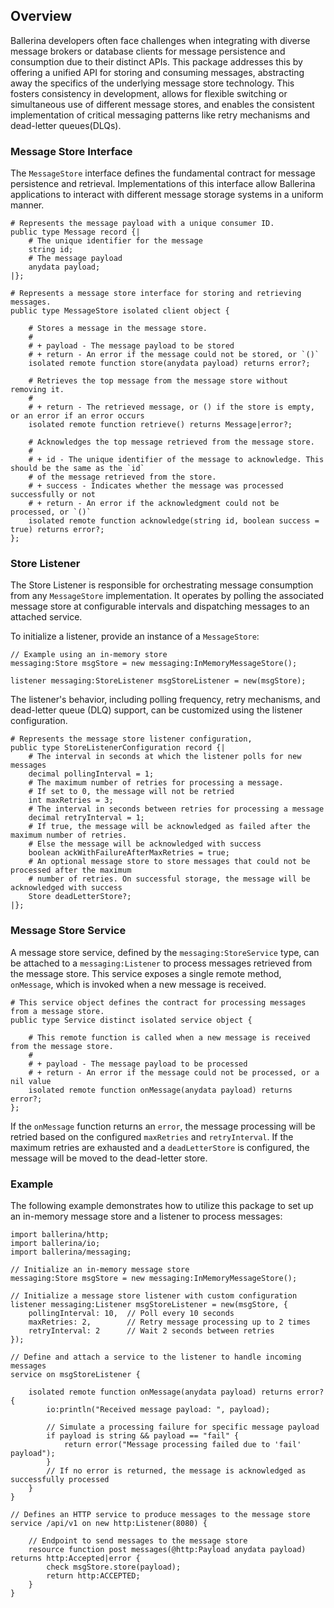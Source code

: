 ## Overview

Ballerina developers often face challenges when integrating with diverse message brokers or database clients for 
message persistence and consumption due to their distinct APIs. This package addresses this by offering a unified 
API for storing and consuming messages, abstracting away the specifics of the underlying message store technology. 
This fosters consistency in development, allows for flexible switching or simultaneous use of different message stores,
and enables the consistent implementation of critical messaging patterns like retry mechanisms and dead-letter 
queues(DLQs).

### Message Store Interface

The `MessageStore` interface defines the fundamental contract for message persistence and retrieval. Implementations 
of this interface allow Ballerina applications to interact with different message storage systems in a uniform manner.

```ballerina
# Represents the message payload with a unique consumer ID.
public type Message record {|
    # The unique identifier for the message
    string id;
    # The message payload
    anydata payload;
|};

# Represents a message store interface for storing and retrieving messages.
public type MessageStore isolated client object {

    # Stores a message in the message store.
    #
    # + payload - The message payload to be stored
    # + return - An error if the message could not be stored, or `()`
    isolated remote function store(anydata payload) returns error?;

    # Retrieves the top message from the message store without removing it.
    #
    # + return - The retrieved message, or () if the store is empty, or an error if an error occurs
    isolated remote function retrieve() returns Message|error?;

    # Acknowledges the top message retrieved from the message store.
    #
    # + id - The unique identifier of the message to acknowledge. This should be the same as the `id`
    # of the message retrieved from the store.
    # + success - Indicates whether the message was processed successfully or not
    # + return - An error if the acknowledgment could not be processed, or `()`
    isolated remote function acknowledge(string id, boolean success = true) returns error?;
};
```

### Store Listener

The Store Listener is responsible for orchestrating message consumption from any `MessageStore` implementation. 
It operates by polling the associated message store at configurable intervals and dispatching messages to an attached 
service.

To initialize a listener, provide an instance of a `MessageStore`:

```ballerina
// Example using an in-memory store
messaging:Store msgStore = new messaging:InMemoryMessageStore();

listener messaging:StoreListener msgStoreListener = new(msgStore);
```

The listener's behavior, including polling frequency, retry mechanisms, and dead-letter queue (DLQ) support, 
can be customized using the listener configuration.

```ballerina
# Represents the message store listener configuration,
public type StoreListenerConfiguration record {|
    # The interval in seconds at which the listener polls for new messages
    decimal pollingInterval = 1;
    # The maximum number of retries for processing a message. 
    # If set to 0, the message will not be retried
    int maxRetries = 3;
    # The interval in seconds between retries for processing a message
    decimal retryInterval = 1;
    # If true, the message will be acknowledged as failed after the maximum number of retries.
    # Else the message will be acknowledged with success
    boolean ackWithFailureAfterMaxRetries = true;
    # An optional message store to store messages that could not be processed after the maximum 
    # number of retries. On successful storage, the message will be acknowledged with success
    Store deadLetterStore?;
|};
```

### Message Store Service

A message store service, defined by the `messaging:StoreService` type, can be attached to a `messaging:Listener` to 
process messages retrieved from the message store. This service exposes a single remote method, `onMessage`, which is
invoked when a new message is received.

```ballerina
# This service object defines the contract for processing messages from a message store.
public type Service distinct isolated service object {

    # This remote function is called when a new message is received from the message store.
    #
    # + payload - The message payload to be processed
    # + return - An error if the message could not be processed, or a nil value
    isolated remote function onMessage(anydata payload) returns error?;
};
```

If the `onMessage` function returns an `error`, the message processing will be retried based on the configured 
`maxRetries` and `retryInterval`. If the maximum retries are exhausted and a `deadLetterStore` is configured, the 
message will be moved to the dead-letter store.

### Example

The following example demonstrates how to utilize this package to set up an in-memory message store and a listener to 
process messages:

```ballerina
import ballerina/http;
import ballerina/io;
import ballerina/messaging;

// Initialize an in-memory message store
messaging:Store msgStore = new messaging:InMemoryMessageStore();

// Initialize a message store listener with custom configuration
listener messaging:Listener msgStoreListener = new(msgStore, {
    pollingInterval: 10,  // Poll every 10 seconds
    maxRetries: 2,        // Retry message processing up to 2 times
    retryInterval: 2      // Wait 2 seconds between retries
});

// Define and attach a service to the listener to handle incoming messages
service on msgStoreListener {

    isolated remote function onMessage(anydata payload) returns error? {
        io:println("Received message payload: ", payload);

        // Simulate a processing failure for specific message payload
        if payload is string && payload == "fail" {
            return error("Message processing failed due to 'fail' payload");
        }
        // If no error is returned, the message is acknowledged as successfully processed
    }
}

// Defines an HTTP service to produce messages to the message store
service /api/v1 on new http:Listener(8080) {

    // Endpoint to send messages to the message store
    resource function post messages(@http:Payload anydata payload) returns http:Accepted|error {
        check msgStore.store(payload);
        return http:ACCEPTED;
    }
}
```
